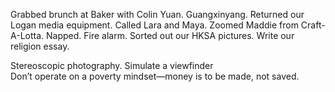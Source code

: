 Grabbed brunch at Baker with Colin Yuan. Guangxinyang. Returned our Logan media equipment. Called Lara and Maya. Zoomed Maddie from Craft-A-Lotta. Napped. Fire alarm. Sorted out our HKSA pictures. Write our religion essay. 

Stereoscopic photography. Simulate a viewfinder  
Don’t operate on a poverty mindset—money is to be made, not saved.
